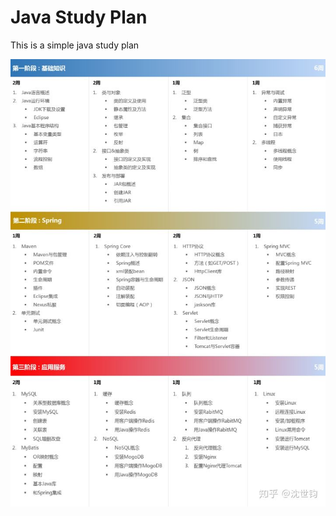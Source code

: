 # Java Study Plan

This is a simple java study plan
<!-- more -->
![](https://raw.githubusercontent.com/Linon419/Img/master/post-images/1577856812541.jpg)
